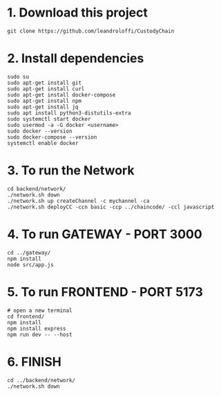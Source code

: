 # 1. Download this project
	git clone https://github.com/leandroloffi/CustodyChain

# 2. Install dependencies
	sudo su
 	sudo apt-get install git 
	sudo apt-get install curl
	sudo apt-get install docker-compose
	sudo apt-get install npm
	sudo apt-get install jq
 	sudo apt install python3-distutils-extra
	sudo systemctl start docker
	sudo usermod -a -G docker <username>
	sudo docker --version
	sudo docker-compose --version
	systemctl enable docker

# 3. To run the Network
	cd backend/network/
	./network.sh down
	./network.sh up createChannel -c mychannel -ca
	./network.sh deployCC -ccn basic -ccp ../chaincode/ -ccl javascript

# 4. To run GATEWAY - PORT 3000
	cd ../gateway/
	npm install
	node src/app.js

# 5. To run FRONTEND - PORT 5173
	# open a new terminal
 	cd frontend/
	npm install
	npm install express
	npm run dev -- --host

# 6. FINISH
	cd ../backend/network/
	./network.sh down
